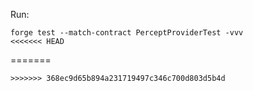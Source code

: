 Run:
```
forge test --match-contract PerceptProviderTest -vvv
<<<<<<< HEAD
```
=======
```
>>>>>>> 368ec9d65b894a231719497c346c700d803d5b4d
